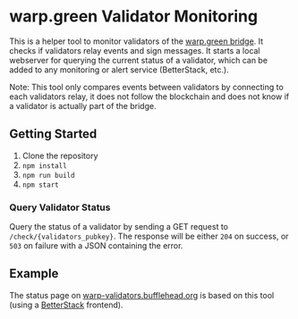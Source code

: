 # warp.green Validator Monitoring

This is a helper tool to monitor validators of the [warp.green bridge](https://warp.green). It checks if validators relay events and sign messages. It starts a local webserver for querying the current status of a validator, which can be added to any monitoring or alert service (BetterStack, etc.).

Note: This tool only compares events between validators by connecting to each validators relay, it does not follow the blockchain and does not know if a validator is actually part of the bridge.

## Getting Started

1. Clone the repository
2. `npm install`
3. `npm run build`
4. `npm start`

### Query Validator Status

Query the status of a validator by sending a GET request to `/check/{validators_pubkey}`. The response will be either `204` on success, or `503` on failure with a JSON containing the error.

## Example

The status page on [warp-validators.bufflehead.org](https://warp-validators.bufflehead.org) is based on this tool (using a [BetterStack](http://betterstack.com) frontend).

